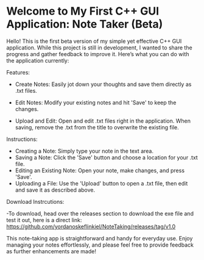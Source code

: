 
# Welcome to My First C++ GUI Application: Note Taker (Beta)
Hello! This is the first beta version of my simple yet effective C++ GUI application. While this project is still in development, I wanted to share the progress and gather feedback to improve it. Here’s what you can do with the application currently:

Features:

- Create Notes: Easily jot down your thoughts and save them directly as .txt files.

- Edit Notes: Modify your existing notes and hit 'Save' to keep the changes.

- Upload and Edit: Open and edit .txt files right in the application. When saving, remove the .txt from the title to overwrite the existing file.

Instructions:

- Creating a Note: Simply type your note in the text area.
- Saving a Note: Click the 'Save' button and choose a location for your .txt file.
- Editing an Existing Note: Open your note, make changes, and press 'Save'.
- Uploading a File: Use the 'Upload' button to open a .txt file, then edit and save it as described above.

Download Instrcutions: 

-To download, head over the releases section to download the exe file and test it out, here is a direct link: https://github.com/yordanoskeflinkiel/NoteTaking/releases/tag/v1.0

This note-taking app is straightforward and handy for everyday use. Enjoy managing your notes effortlessly, and please feel free to provide feedback as further enhancements are made!
